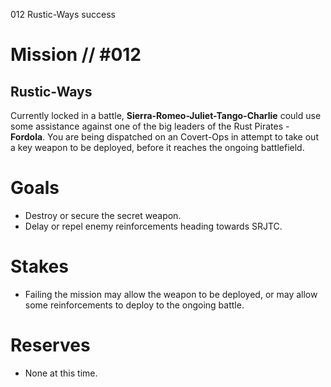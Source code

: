 012
Rustic-Ways
success

# Mission // #012
## Rustic-Ways

Currently locked in a battle, **Sierra-Romeo-Juliet-Tango-Charlie** could use some assistance against one of the big leaders of the Rust Pirates - **Fordola**. You are being dispatched on an Covert-Ops in attempt to take out a key weapon to be deployed, before it reaches the ongoing battlefield.

# Goals
- Destroy or secure the secret weapon.
- Delay or repel enemy reinforcements heading towards SRJTC.

# Stakes
- Failing the mission may allow the weapon to be deployed, or may allow some reinforcements to deploy to the ongoing battle.

# Reserves
- None at this time.